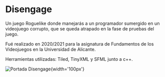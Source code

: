 # Disengage

Un juego Roguelike donde manejarás a un programador sumergido en un videojuego corrupto, que se queda atrapado en la fase de pruebas del juego.

Fué realizado en 2020/2021 para la asignatura de Fundamentos de los Videojuegos en la Universidad de Alicante.

Herramientas utilizadas: Tiled, TinyXML y SFML junto a c++.


![Portada Disengage](){width='100px'}

